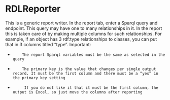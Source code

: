 # RDLReporter

This is a generic report writer. In the report tab, enter a Sparql query and endpoint. This query may have one to many relationships in it. In the report this is taken care of by making multiple columns for such relationships. For example, if an object has 3 rdf:type relationships to classes, you can put that in 3 columns titled “type”.
Important:
*         The report Sparql variables must be the same as selected in the query
*         The primary key is the value that changes per single output record. It must be the first column and there must be a “yes” in the primary key setting
*          If you do not like it that it must be the first column, the output is Excel, so just move the columns after reporting
